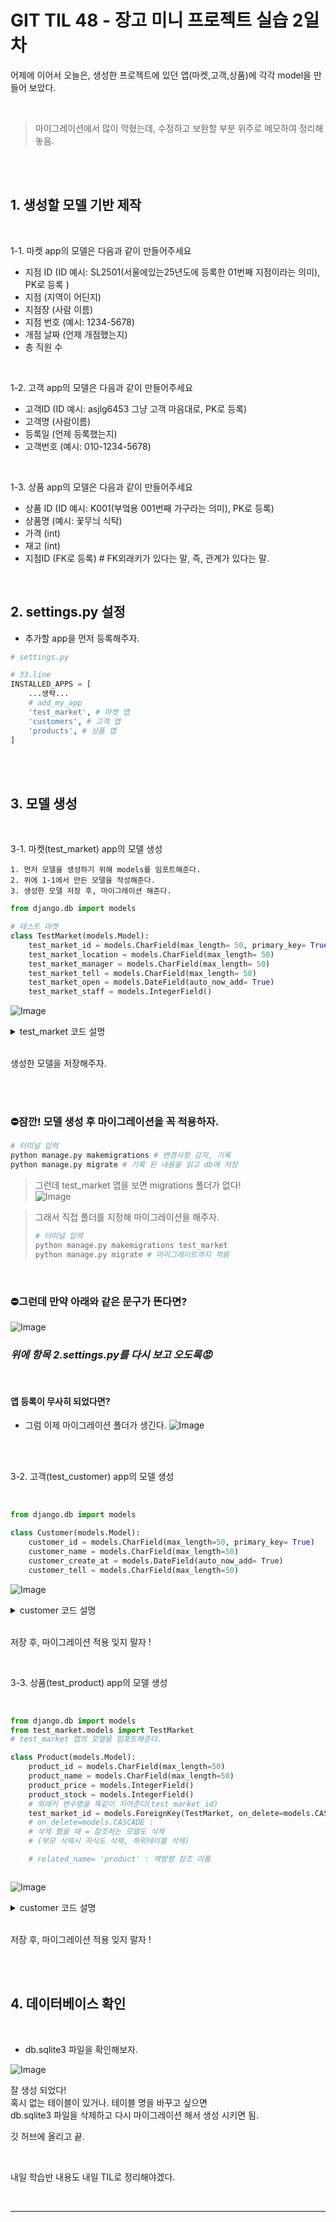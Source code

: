 # GIT TIL 48 - 장고 미니 프로젝트 실습 2일 차

어제에 이어서 오늘은, 생성한 프로젝트에 있던 앱(마켓,고객,상품)에 각각 model을 만들어 보았다.

<br>

> 마이그레이션에서 많이 막혔는데, 수정하고 보완할 부분 위주로 메모하여 정리해 놓음.

<br><br>

## 1. 생성할 모델 기반 제작

<br>

1-1. 마켓 app의 모델은 다음과 같이 만들어주세요
- 지점 ID (ID 예시: SL2501(서울에있는25년도에 등록한 01번째 지점이라는 의미), PK로 등록 )
- 지점 (지역이 어딘지)
- 지점장 (사람 이름)
- 지점 번호 (예시: 1234-5678)
- 개점 날짜 (언제 개점했는지)
- 총 직원 수

<br>

1-2. 고객 app의 모델은 다음과 같이 만들어주세요
- 고객ID (ID 예시: asjlg6453 그냥 고객 마음대로, PK로 등록)
- 고객명 (사람이름)
- 등록일 (언제 등록했는지)
- 고객번호 (예시: 010-1234-5678)

<br>

1-3. 상품 app의 모델은 다음과 같이 만들어주세요
- 상품 ID (ID 예시: K001(부엌용 001번째 가구라는 의미), PK로 등록)
- 상품명 (예시: 꽃무늬 식탁)
- 가격 (int)
- 재고 (int)
- 지점ID (FK로 등록) # FK외래키가 있다는 말, 즉, 관계가 있다는 말.

<br>

## 2. settings.py 설정

- 추가할 app을 먼저 등록해주자.

```python
# settings.py

# 33.line
INSTALLED_APPS = [ 
    ...생략...
    # add_my_app
    'test_market', # 마켓 앱
    'customers', # 고객 앱
    'products', # 상품 앱
]
```

<br><br>



## 3. 모델 생성

<br>

3-1. 마켓(test_market) app의 모델 생성



    1. 먼저 모델을 생성하기 위해 models를 임포트해준다.
    2. 위에 1-1에서 만든 모델을 작성해준다.
    3. 생성한 모델 저장 후, 마이그레이션 해준다.


```python
from django.db import models

# 테스트 마켓
class TestMarket(models.Model):
    test_market_id = models.CharField(max_length= 50, primary_key= True)
    test_market_location = models.CharField(max_length= 50)
    test_market_manager = models.CharField(max_length= 50)
    test_market_tell = models.CharField(max_length= 50)
    test_market_open = models.DateField(auto_now_add= True) 
    test_market_staff = models.IntegerField()
```
![Image](https://github.com/user-attachments/assets/337968b3-78cd-4559-a879-3dbf106e4630)

<details>
<summary> test_market 코드 설명</summary>

```
primary_key= True : 기본 키 설정(지정하여 유일성 보장,중복 방지)

CharField: 문자열을 저장
max_length : 문자열의 최대 길이

IntegerField: 정수를 저장

DateField : 날짜 필드
auto_now_add= True : 모델이 생성될 때 자동으로 현재 날짜와 시간을 설정
```
</details>

<br>

생성한 모델을 저장해주자.

<br><br>

### ⛔잠깐! 모델 생성 후 마이그레이션을 꼭 적용하자.

```bash
# 터미널 입력
python manage.py makemigrations # 변경사항 감지, 기록
python manage.py migrate # 기록 된 내용을 읽고 db에 저장
```

> 그런데 test_market 앱을 보면 migrations 폴더가 없다! <br>
![Image](https://github.com/user-attachments/assets/36cb7030-d1b6-4aee-b4e3-8eabf3bc1c03)

> 그래서 직접 폴더를 지정해 마이그레이션을 해주자.
> ```bash
> # 터미널 입력
> python manage.py makemigrations test_market 
> python manage.py migrate # 마이그레이트까지 적용
> ```

<br>

### ⛔그런데 만약 아래와 같은 문구가 뜬다면?

![Image](https://github.com/user-attachments/assets/647c242b-cef9-4392-afc2-f0539a546cb7)

### ***위에 항목 2.settings.py를 다시 보고 오도록😡***

<br>

#### 앱 등록이 무사히 되었다면?

- 그럼 이제 마이그레이션 폴더가 생긴다.
  ![Image](https://github.com/user-attachments/assets/deebdac9-2da6-4433-b3b7-b205ca5bc96e)


<br><br>



3-2. 고객(test_customer) app의 모델 생성




<br>

```python
from django.db import models

class Customer(models.Model):
    customer_id = models.CharField(max_length=50, primary_key= True)
    customer_name = models.CharField(max_length=50)
    customer_create_at = models.DateField(auto_now_add= True)
    customer_tell = models.CharField(max_length=50)

```
![Image](https://github.com/user-attachments/assets/be28c03a-d5b3-4a23-8553-fdcf58f58fb9)

<details>
<summary> customer 코드 설명</summary>


```
primary_key= True : 기본 키 설정(지정하여 유일성 보장,중복 방지)

CharField: 문자열을 저장
max_length : 문자열의 최대 길이

IntegerField: 정수를 저장

DateField : 날짜 필드
auto_now_add= True : 모델이 생성될 때 자동으로 현재 날짜와 시간을 설정
```
</details>

<br>

저장 후, 마이그레이션 적용 잊지 말자 !

<br>

3-3. 상품(test_product) app의 모델 생성

<br>

```python
from django.db import models
from test_market.models import TestMarket
# test_market 앱의 모델을 임포트해준다.

class Product(models.Model):
    product_id = models.CharField(max_length=50)
    product_name = models.CharField(max_length=50)
    product_price = models.IntegerField()
    product_stock = models.IntegerField()
    # 외래키 변수명을 똑같이 지어준다(test_market_id)
    test_market_id = models.ForeignKey(TestMarket, on_delete=models.CASCADE, related_name= 'product')
    # on_delete=models.CASCADE : 
    # 삭제 했을 때 = 참조하는 모델도 삭제
    # (부모 삭제시 자식도 삭제, 하위테이블 삭제)

    # related_name= 'product' : 역방향 참조 이름



```
![Image](https://github.com/user-attachments/assets/7e2473a7-07b0-49e7-a6c7-5fe24eaea83e)

<details>
<summary> customer 코드 설명</summary>


```
primary_key= True : 기본 키 설정(지정하여 유일성 보장,중복 방지)

CharField: 문자열을 저장
max_length : 문자열의 최대 길이

IntegerField: 정수를 저장

DateField : 날짜 필드
auto_now_add= True : 모델이 생성될 때 자동으로 현재 날짜와 시간을 설정

ForeignKey : 외래키 설정
on_delete= models.CASCADE : 삭제 했을 때= 참조하는 모델도 삭제(부모 테이블 삭제시 자식도 삭제)
related_name= 'product' : 역방향 참조 이름
```
</details>

<br>

저장 후, 마이그레이션 적용 잊지 말자 !

<br><br>

## 4. 데이터베이스 확인

<br>

- db.sqlite3 파일을 확인해보자.

![Image](https://github.com/user-attachments/assets/a74df342-c766-4a3d-ae5d-9b437ed83d89)

잘 생성 되었다! <br>
혹시 없는 테이블이 있거나. 테이블 명을 바꾸고 싶으면 <br>
db.sqlite3 파일을 삭제하고 다시 마이그레이션 해서 생성 시키면 됨. 


깃 허브에 올리고 끝.

<br>

내일 학습반 내용도 내일 TIL로 정리해야겠다.

<br>

---

<br>

